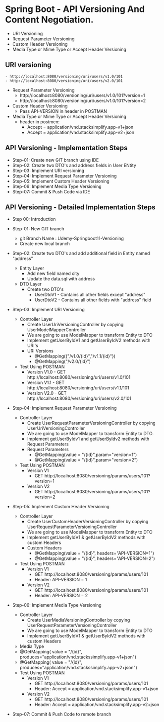 # Spring Boot - API Versioning And Content Negotiation.
 - URI Versioning
 - Request Parameter Versioning
 - Custom Header Versioning
 - Media Type or Mime Type or Accept Header Versioning
   
## URI versioning
    - http://localhost:8080/versioning/uri/users/v1.0/101   
    - http://localhost:8080/versioning/uri/users/v2.0/101
  
- Request Parameter Versioning
     - http://localhost:8080/versioning/uri/users/v1.0/101?version=1          
     - http://localhost:8080/versioning/uri/users/v1.0/101?version=2
- Custom Header Versioning
    - Pass API-VERSION in header in POSTMAN
- Media Type or Mime Type or Accept Header Versioning
    - header in postmen:
        - Accept = application/vnd.stacksimplify.app-v1+json
        - Accept = application/vnd.stacksimplify.app-v2+json   
          
## API Versioning - Implementation Steps
- Step-01: Create new GIT branch using IDE
- Step-02: Create two DTO's and address fields in User ENtity
- Step-03: Implement URI versioning 
- Step-04: Implement Request Parameter Versioning
- Step-05: Implement Custom Header Versioning 
- Step-06: Implement Media Type Versioning
- Step-07: Commit & Push Code via IDE

## API Versioning - Detailed Implementation Steps
- Step 00: Introduction
- Step-01: New GIT branch
    - git Branch Name : Udemy-Springboot11-Versioning
    - Create new local branch
- Step-02: Create two DTO's and add additional field in Entity named "address"
    - Entity Layer
        - Add new field named city
        - Update the data.sql with address
    - DTO Layer
        - Create two DTO's
            - UserDtoV1 - Contains all other fields except "address"
            - UserDtoV2 - Contains all other fields with  "address" field
- Step-03: Implement URI Versioning
    - Controller Layer
        - Create UserUriVersioningController by copying UserModelMapperController
        - We are going to use ModelMapper to transform Entity to DTO
        - Implement getUserByIdV1 and getUserByIdV2 methods with URI's
        - URI Versions
            - @GetMapping({"/v1.0/{id}","/v1.1/{id}"})                  
            - @GetMapping("/v2.0/{id}")                  
    - Test Using POSTMAN
        - Version V1.0 - GET http://localhost:8080/versioning/uri/users/v1.0/101           
        - Version V1.1 - GET http://localhost:8080/versioning/uri/users/v1.1/101           
        - Version V2.0 - GET http://localhost:8080/versioning/uri/users/v2.0/101
- Step-04: Implement Request Parameter Versioning
    - Controller Layer
        - Create UserRequestParameterVersioningController by copying UserUriVersioningController
        - We are going to use ModelMapper to transform Entity to DTO.
        - Implement getUserByIdv1 and getUserByIdv2 methods with Request Parameters
        - Request Parameters
            - @GetMapping(value = "/{id}",param="version=1")            
            - @GetMapping(value = "/{id}",param="version=2")  
    - Test Using POSTMAN
        - Version V1
            - GET http://localhost:8080/versioning/params/users/101?version=1                  
         - Version V2
            - GET http://localhost:8080/versioning/params/users/101?version=2  
              
- Step-05: Implement Custom Header Versioning
    - Controller Layer
        - Create UserCustomHeaderVersioningController by copying UserRequestParameterVersioningController
        - We are going to use ModelMapper to transform Entity to DTO
        - Implement getUserByIdV1 & getUserByIdV2 methods with custom Headers
        - Custom Headers
            - @GetMapping(value = "/{id}", headers="API-VERSION=1")                                 
            - @GetMapping(value = "/{id}", headers="API-VERSION=2")
    - Test Using POSTMAN
        - Version V1
            - GET http://localhost:8080/versioning/params/users/101
            - Header: API-VERSION = 1               
        - Version V2
            - GET http://localhost:8080/versioning/params/users/101
            - Header: API-VERSION = 2 
- Step-06: Implement Media Type Versioning
    - Controller Layer
        - Create UserMediaVersioningController by copying UserRequestParameterVersioningController
        - We are going to use ModelMapper to transform Entity to DTO
        - Implement getUserByIdV1 & getUserByIdV2 methods with custom Headers
    - Media Type
    - @GetMapping( value = "/{id}", produces="application/vnd.stackssimplify.app-v1+json")                            
    - @GetMapping( value = "/{id}", produces="application/vnd.stackssimplify.app-v2+json")  
    - Test Using POSTMAN
        - Version V1
            - GET http://localhost:8080/versioning/params/users/101
            - Header: Accept = application/vnd.stacksimplify.app-v1+json                    
        - Version V2
            - GET http://localhost:8080/versioning/params/users/101
            - Header: Accept = application/vnd.stacksimplify.app-v2+json   
              
- Step-07: Commit & Push Code to remote branch
                 